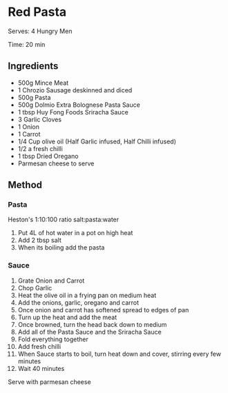 # Red Pasta

Serves: 4 Hungry Men

Time: 20 min

## Ingredients
* 500g Mince Meat
* 1 Chrozio Sausage deskinned and diced
* 500g Pasta
* 500g Dolmio Extra Bolognese Pasta Sauce
* 1 tbsp Huy Fong Foods Sriracha Sauce
* 3 Garlic Cloves
* 1 Onion
* 1 Carrot
* 1/4 Cup olive oil (Half Garlic infused, Half Chilli infused)
* 1/2 a fresh chilli
* 1 tbsp Dried Oregano 
* Parmesan cheese to serve

## Method
### Pasta
Heston's 1:10:100 ratio salt:pasta:water
1. Put 4L of hot water in a pot on high heat
1. Add 2 tbsp salt
1. When its boiling add the pasta

### Sauce
1. Grate Onion and Carrot
1. Chop Garlic
1. Heat the olive oil in a frying pan on medium heat
1. Add the onions, garlic, oregano and carrot
1. Once onion and carrot has softened spread to edges of pan
1. Turn up the heat and add the meat
1. Once browned, turn the head back down to medium
1. Add all of the Pasta Sauce and the Sriracha Sauce
1. Fold everything together
1. Add fresh chilli
1. When Sauce starts to boil, turn heat down and cover, stirring every few minutes
1. Wait 40 minutes

Serve with parmesan cheese 




